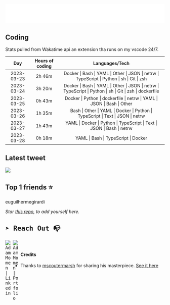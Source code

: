 
![test image size](/assets/welcome_message.gif)

## Coding
Stats pulled from Wakatime api an extension tha runs on my vscode 24/7.

|Day|Hours of coding|Languages/Tech|
|:-:|:-:|:-:|
|2023-03-23|2h 46m|Docker &#124; Bash &#124; YAML &#124; Other &#124; JSON &#124; netrw &#124; TypeScript &#124; Python &#124; sh &#124; Git &#124; zsh|
|2023-03-24|3h 20m|Docker &#124; Bash &#124; YAML &#124; Other &#124; JSON &#124; netrw &#124; TypeScript &#124; Python &#124; sh &#124; Git &#124; zsh &#124; dockerfile|
|2023-03-25|0h 43m|Docker &#124; Python &#124; dockerfile &#124; netrw &#124; YAML &#124; JSON &#124; Bash &#124; Other|
|2023-03-26|1h 35m|Bash &#124; Other &#124; YAML &#124; Docker &#124; Python &#124; TypeScript &#124; Text &#124; JSON &#124; netrw|
|2023-03-27|1h 43m|YAML &#124; Docker &#124; Python &#124; TypeScript &#124; Text &#124; JSON &#124; Bash &#124; netrw|
|2023-03-28|0h 18m|YAML &#124; Bash &#124; TypeScript &#124; Docker|

## Latest tweet
[<img src="<tweet-image-url>" width="400">](<tweet-url>)

## Top 1 friends ⭐️
euguilhermegirardi

*Star [this repo](https://github.com/AdamMomen/AdamMomen), to add yourself here.*


<samp>

## ➤ Reach Out :mailbox_with_no_mail:

>
  <a href="https://www.linkedin.com/in/adam-momen-99596275/">
     <img align="left" alt="Adam Momen | Linkedin" width="24px" src="./assets/Linkedin.svg" />
   </a>

   <a href="https://adammomen.com/">
     <img align="left" alt="Adam Momen | Portfolio" width="24px" src="./assets/web.svg" />
   </a>

</samp>

<br>

#### Credits
* Thanks to [mscoutermarsh](https://github.com/mscoutermarsh) for sharing his masterpiece. [See it here](https://github.com/mscoutermarsh/mscoutermarsh)